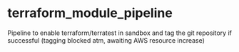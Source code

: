 # terraform_module_pipeline

Pipeline to enable terraform/terratest in sandbox and tag the git repository
if successful (tagging blocked atm, awaiting AWS resource increase)
